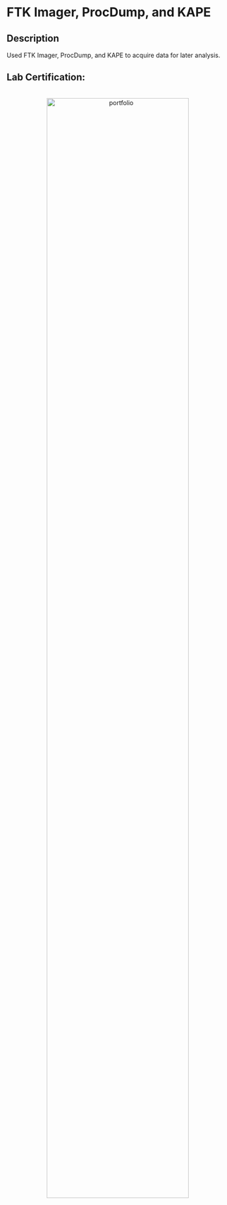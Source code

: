 <h1>FTK Imager, ProcDump, and KAPE</h1>

<h2>Description</h2>
Used FTK Imager, ProcDump, and KAPE to acquire data for later analysis.
<br />

<h2>Lab Certification:</h2>

<p align="center">
<br/>
<img src="" height="80%" width="80%" alt="portfolio"/>
<br />


<!--
 ```diff
- text in red
+ text in green
! text in orange
# text in gray
@@ text in purple (and bold)@@
```
--!>
